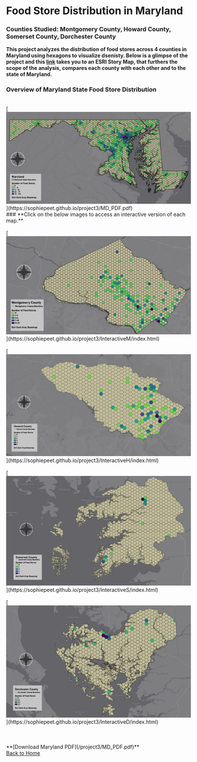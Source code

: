 # Food Store Distribution in Maryland
### Counties Studied: Montgomery County, Howard County, Somerset County, Dorchester County

**This project analyzes the distribution of food stores across 4 counties in Maryland using hexagons to visualize dsenisty. Below is a glimpse of the project and this [link](https://storymaps.arcgis.com/stories/1e585e12a5ed417fb154d0798f054019) takes you to an ESRI Story Map, that furthers the scope of the analysis, compares each county with each other and to the state of Maryland.** 
<br>
### **Overview of Maryland State Food Store Distribution**
<br>
[<img src="/project3/MarylandMap.JPG?raw=true"/>](https://sophiepeet.github.io/project3/MD_PDF.pdf)
<br>
### **Click on the below images to access an interactive version of each map.** 
<br>
<br>
[<img src="/project3/MontgomeryCoMap.JPG?raw=true"/>](https://sophiepeet.github.io/project3/InteractiveM/index.html)
<br>
<br>
[<img src="/project3/HowardCoMap.JPG?raw=true"/>](https://sophiepeet.github.io/project3/InteractiveH/index.html)
<br>
<br>
[<img src="/project3/SomersetCoMap.jpg?raw=true"/>](https://sophiepeet.github.io/project3/InteractiveS/index.html)
<br>
<br>
[<img src="/project3/DorchesterCoMap.JPG?raw=true"/>](https://sophiepeet.github.io/project3/InteractiveD/index.html)
<br>
<br>
<br>
<br>
**[Download Maryland PDF](/project3/MD_PDF.pdf)**
<br>
<a href="https://sophiepeet.github.io">Back to Home</a>

